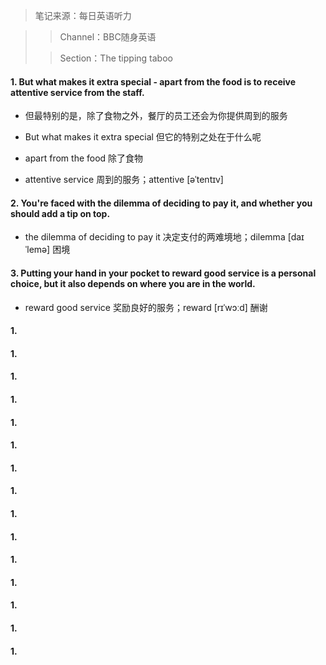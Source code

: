 > 笔记来源：每日英语听力

> > Channel：BBC随身英语
>
> > Section：The tipping taboo

#### 1. But what makes it extra special - apart from the food is to receive attentive service from the staff.

- 但最特别的是，除了食物之外，餐厅的员工还会为你提供周到的服务

- But what makes it extra special 但它的特别之处在于什么呢
- apart from the food 除了食物
- attentive service 周到的服务；attentive [əˈtentɪv] 

#### 2. You're faced with the dilemma of deciding to pay it, and whether you should add a tip on top.

- the dilemma of deciding to pay it 决定支付的两难境地；dilemma [daɪˈlemə] 困境

#### 3. Putting your hand in your pocket to reward good service is a personal choice, but it also depends on where you are in the world.

- reward good service 奖励良好的服务；reward [rɪˈwɔːd] 酬谢

#### 1. 

#### 1. 

#### 1. 

#### 1. 

#### 1. 

#### 1. 

#### 1. 

#### 1. 

#### 1. 

#### 1. 

#### 1. 

#### 1. 

#### 1. 

#### 1. 

#### 1. 

